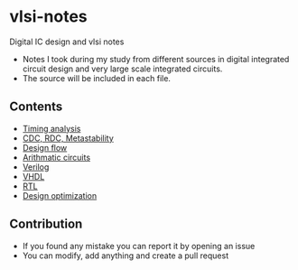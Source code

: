 # vlsi-notes
Digital IC design and vlsi notes
- Notes I took during my study from different sources in digital integrated circuit design and very large scale integrated circuits.
- The source will be included in each file.

## Contents
- [Timing analysis](timing-analysis)
- [CDC, RDC, Metastability](clock)
- [Design flow](design-flow)
- [Arithmatic circuits](arithmatic-circuits)
- [Verilog](verilog)
- [VHDL](vhdl)
- [RTL](rtl)
- [Design optimization](digital-optimization/digital-optimization.md)

## Contribution
- If you found any mistake you can report it by opening an issue
- You can modify, add anything and create a pull request
